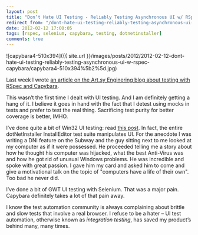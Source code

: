 ```yaml
---
layout: post
title: "Don’t Hate UI Testing - Reliably Testing Asynchronous UI w/ RSpec & Capybara"
redirect_from: "/dont-hate-ui-testing-reliably-testing-asynchronous-ui-w-rspec-capybara"
date: 2012-02-12 17:00:05
tags: [rspec, selenium, capybara, testing, dotnetinstaller]
comments: true
---
```

![capybara4-510x394]({{ site.url }}/images/posts/2012/2012-02-12-dont-hate-ui-testing-reliably-testing-asynchronous-ui-w-rspec-capybara/capybara4-510x394%5b2%5d.jpg)

Last week I wrote [an article on the Art.sy Enginering blog about testing with RSpec and Capybara](http://artsy.github.com/blog/2012/02/03/reliably-testing-asynchronous-ui-w-slash-rspec-and-capybara).

This wasn’t the first time I dealt with UI testing. And I am definitely getting a hang of it. I believe it goes in hand with the fact that I detest using mocks in tests and prefer to test the real thing. Sacrificing test purity for better coverage is better, IMHO.

I’ve done quite a bit of Win32 UI testing: read [this post](http://code.dblock.org/automating-win32-ui-testing-systemwindowsautomation-and-project-white). In fact, the entire dotNetInstaller InstallEditor test suite manipulates UI. For the anecdote I was writing a DNI feature on the Subway and the guy sitting next to me looked at my computer as if it were possessed. He proceeded telling me a story about how he thought his computer was hijacked, what the best Anti-Virus was and how he got rid of unusual Windows problems. He was incredible and spoke with great passion. I gave him my card and asked him to come and give a motivational talk on the topic of "computers have a life of their own". Too bad he never did.

I’ve done a bit of GWT UI testing with Selenium. That was a major pain. Capybara definitely takes a lot of that pain away.

I know the test automation community is always complaining about brittle and slow tests that involve a real browser. I refuse to be a hater – UI test automation, otherwise known as _integration testing_, has saved my product’s behind many, many times.
